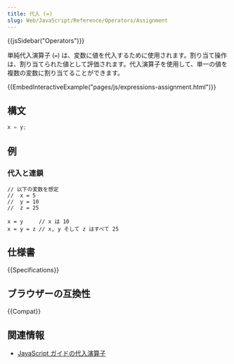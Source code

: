 ```yaml
---
title: 代入 (=)
slug: Web/JavaScript/Reference/Operators/Assignment
---
```


{{jsSidebar("Operators")}}

単純代入演算子 (`=`) は、変数に値を代入するために使用されます。割り当て操作は、割り当てられた値として評価されます。代入演算子を使用して、単一の値を複数の変数に割り当てることができます。

{{EmbedInteractiveExample("pages/js/expressions-assignment.html")}}

## 構文

```js
x = y;
```

## 例

### 代入と連鎖

```ja
// 以下の変数を想定
//  x = 5
//  y = 10
//  z = 25

x = y     // x は 10
x = y = z // x, y そして z はすべて 25
```

## 仕様書

{{Specifications}}

## ブラウザーの互換性

{{Compat}}

## 関連情報

- [JavaScript ガイドの代入演算子](/ja/docs/Web/JavaScript/Guide/Expressions_and_operators#代入演算子)
